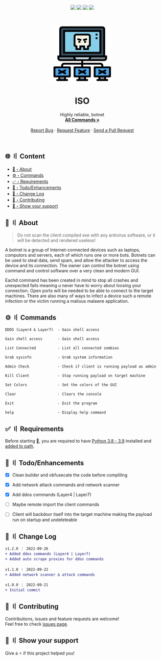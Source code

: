 <p align="center">
  <img src="https://img.shields.io/badge/version-1.2.0-blue.svg?cacheSeconds=2592000" >
  <img src="https://img.shields.io/badge/Maintained%3F-yes-green.svg" >
  <!-- <img src="https://img.shields.io/badge/license-MIT-yellow.svg" > -->
  <img src="https://img.shields.io/github/last-commit/Callumgm/ISO">
  <a href="https://twitter.com/Flashouttt" target="_blank">
    <img src="https://img.shields.io/twitter/follow/Flashouttt.svg?style=social">
  </a>
</p>

<!-- PROJECT LOGO -->
<br />
<p align="center">
  <a href="https://github.com/Callumgm/ISO">
    <img src="./logo.png" alt="Logo" width="200" height="190">
  </a>

  <h1 align="center">ISO</h1>

  <p align="center">
    Highly reliable, botnet
    <br />
    <a href="#commands"><strong>All Commands »</strong></a>
    <br />
    <br />
    <a href="https://github.com/Callumgm/ISO/issues">Report Bug</a>
    ·
    <a href="https://github.com/Callumgm/ISO/issues">Request Feature</a>
    ·
    <a href="https://github.com/Callumgm/ISO/pulls">Send a Pull Request</a>
  </p>
</p>

<br>


## <a id="content"></a>🌐 〢 Content

- [:dart:・About](#about)
- [:gear:・Commands](#commands)
- [:white_check_mark:・Requirements](#requirements)
- [:pushpin:・Todo/Enhancements](#enhancements)
- [:thought_balloon:・Change Log](#changelog)
- [🤝・Contributing](#contributing)
- [🌟・Show your support](#support)
<!-- - [📝・License](#license) -->

## <a id="about"></a>:dart: 〢 About ##


> Do not scan the client compiled exe with any antivirus software, or it will be detected and rendered useless!


A botnet is a group of Internet-connected devices such as laptops, computors and servers, each of which runs one or more bots. Botnets can be used to steal data, send spam, and allow the attacker to access the device and its connection. The owner can control the botnet using command and control software over a very clean and modern GUI.

Eachd command has been created in mind to stop all crashes and unexpected fails meaning u never have to worry about loosing your connection. Open ports will be needed to be able to connect to the target machines. There are also many of ways to infect a device such a remote infection or the victim running a malious malawre application.
<br>

## <a id="commands"></a>:gear: 〢 Commands ##


```
DDOS (Layer4 & Layer7)  - Gain shell access
```
<!--  -->
```
Gain shell access       - Gain shell access
```
<!--  -->
```
List Connected          - List all connected zombies
```
<!--  -->
```
Grab sysinfo            - Grab system information
```
<!--  -->
```
Admin Check             - Check if client is running payload as admin
```
<!--  -->
```
Kill Client             - Stop running payload on target machine
```
<!--  -->
```
Set Colors              - Set the colors of the GUI
```
<!--  -->
```
Clear                   - Clears the console
```
<!--  -->
```
Exit                    - Exit the program
```
<!--  -->
```
help                    - Display help command
```

## <a id="requirements"></a>:white_check_mark: 〢 Requirements ##

Before starting :checkered_flag:, you are required to have [Python 3.8 - 3.9](https://www.python.org/downloads/release/python-397/) installed and [added to path](https://docs.blender.org/manual/en/latest/_images/about_contribute_install_windows_installer.png).


## <a id="enhancements"></a>:pushpin: 〢 Todo/Enhancements ##

- [x] Clean builder and obfusecate the code before compliling
- [x] Add network attack commands and network scanner
- [x] Add ddos commands (Layer4 | Layer7)
- [ ] Maybe remote import the client commands
- [ ] Client will backdoor itself into the target machine making the payload run on startup and undeleteable


## <a id="changelog"></a>:thought_balloon: 〢 Change Log ##

```diff
v1.2.0 ⋮ 2022-09-26
+ Added ddos commands (Layer4 | Layer7)
+ Added auto scrape proxies for ddos commands

v1.1.0 ⋮ 2022-09-22
+ Added network scanner & attack commands

v1.0.0 ⋮ 2022-09-21
+ Initial commit
```


## <a id="contributing"></a>🤝 〢 Contributing ##
Contributions, issues and feature requests are welcome!<br />Feel free to check
[issues page](https://github.com/Callumgm/ISO/issues).  


## <a id="support"></a>🌟 〢 Show your support ##
Give a ⭐️ if this project helped you! 


<!-- ## <a id="license"></a>📝 〢 License ##
 Copyright © 2022
[CookiesKush420](https://github.com/Callumgm).<br />  This project is [MIT](https://github.com/Callumgm/ISO/blob/master/LICENSE) licensed. -->
